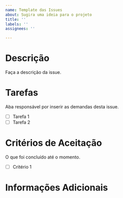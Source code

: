 ```yaml
---
name: Template das Issues
about: Sugira uma ideia para o projeto
title: ''
labels: ''
assignees: ''

---
```


# Descrição
Faça a descrição da issue.

# Tarefas
Aba responsável por inserir as demandas desta issue.

- [ ] Tarefa 1
- [ ] Tarefa 2

# Critérios de Aceitação
O que foi concluído até o momento.
- [ ] Critério 1

# Informações Adicionais
